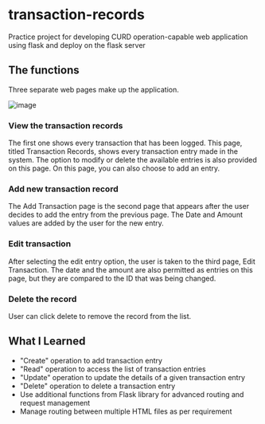 # transaction-records
Practice project for developing CURD operation-capable web application using flask and deploy on the flask server

## The functions
Three separate web pages make up the application.

![image](https://github.com/user-attachments/assets/77cf2ea7-ab7b-4922-bb6f-eefd2d81dcf9)

### View the transaction records
The first one shows every transaction that has been logged. This page, titled Transaction Records, shows every transaction entry made in the system. The option to modify or delete the available entries is also provided on this page. On this page, you can also choose to add an entry. 

### Add new transaction record
The Add Transaction page is the second page that appears after the user decides to add the entry from the previous page. The Date and Amount values are added by the user for the new entry. 

### Edit transaction
After selecting the edit entry option, the user is taken to the third page, Edit Transaction. The date and the amount are also permitted as entries on this page, but they are compared to the ID that was being changed.

### Delete the record
User can click delete to remove the record from the list.

## What I Learned
- "Create" operation to add transaction entry
- "Read" operation to access the list of transaction entries
- "Update" operation to update the details of a given transaction entry
- "Delete" operation to delete a transaction entry
- Use additional functions from Flask library for advanced routing and request management
- Manage routing between multiple HTML files as per requirement
